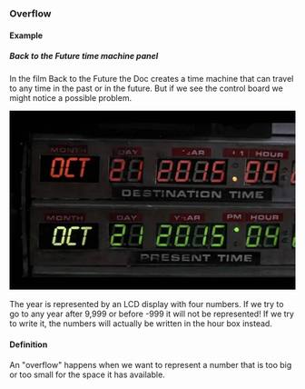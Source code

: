 ### Overflow

#### Example

##### Back to the Future time machine panel

In the film Back to the Future the Doc creates a time machine that can travel
to any time in the past or in the future. But if we see the control board we
might notice a possible problem.

![](04-03-overflow.bttf-panel.jpg)

The year is represented by an LCD display with four numbers. If we try to go to
any year after 9,999 or before -999 it will not be represented! If we try to
write it, the numbers will actually be written in the hour box instead.

#### Definition

An "overflow" happens when we want to represent a number that is too big or too
small for the space it has available.
